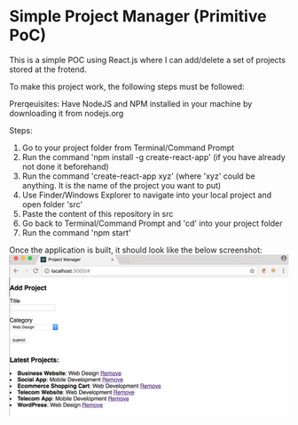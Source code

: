 # Simple Project Manager (Primitive PoC)
This is a simple POC using React.js where I can add/delete a set of projects stored at the frotend.


To make this project work, the following steps must be followed:

Prerqeuisites:
Have NodeJS and NPM installed in your machine by downloading it from nodejs.org

Steps:
1. Go to your project folder from Terminal/Command Prompt
2. Run the command 'npm install -g create-react-app' (if you have already not done it beforehand)
3. Run the command 'create-react-app xyz' (where 'xyz' could be anything. It is the name of the project you want to put)
4. Use Finder/Windows Explorer to navigate into your local project and open folder 'src'
5. Paste the content of this repository in src
6. Go back to Terminal/Command Prompt and 'cd' into your project folder
7. Run the command 'npm start'

Once the application is built, it should look like the below screenshot:
![this image](https://github.com/abir4u/simpleprojectmanager/blob/master/App_Screenshot.png?raw=true "Optional Title")
